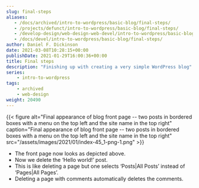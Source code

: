 ```yaml
---
slug: final-steps
aliases:
   - /docs/archived/intro-to-wordpress/basic-blog/final-steps/
   - /projects/defunct/intro-to-wordpress/basic-blog/final-steps/
   - /develop-design/web-design-web-devel/intro-to-wordpress/basic-blog/final-steps/
   - /docs/devel/intro-to-wordpress/basic-blog/final-steps/
author: Daniel F. Dickinson
date: 2021-03-08T10:28:15+00:00
publishDate: 2021-01-29T16:00:36+00:00
title: Final steps
description: "Finishing up with creating a very simple WordPress blog"
series:
    - intro-to-wordpress
tags:
    - archived
    - web-design
weight: 20490
---
```

{{< figure alt="Final appearance of blog front page -- two posts in bordered boxes with a menu on the top left and the site name in the top right" caption="Final appearance of blog front page -- two posts in bordered boxes with a menu on the top left and the site name in the top right" src="/assets/images/2021/01/index-45_1-png-1.png" >}}

* The front page now looks as depicted above.
* Now we delete the ‘Hello world!’ post.
* This is like deleting a page but one selects ‘Posts|All Posts’ instead of ‘Pages|All Pages’.
* Deleting a page with comments automatically deletes the comments.
